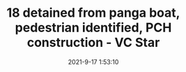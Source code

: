 ---
"title": "18 detained from panga boat, pedestrian identified, PCH construction - VC Star"
"date": "2021-9-17 1:53:10"
"feed_name": "GOOGLENEWSCONSTRUCTION"
"feed_website": "https://news.google.com/search?q=construction%2Bincident&hl=en-US&gl=US&ceid=US:en"
"feed_rss": "https://news.google.com/rss/search?q=construction%2Bincident&hl=en-US&gl=US&ceid=US:en"
"link": "https://www.vcstar.com/story/news/local/communities/county/2021/09/16/18-detained-panga-boat-pedestrian-identified-more-news-ventura-county/8371876002/"
"file": "_posts/2021-1-1-9766a10a6be1365b7a39340ffe38697185b4dbbc.md"
"accident": "1"
"drilling": "0"
"dead": "0"
"injured": "18"
"where": "construction site"
---